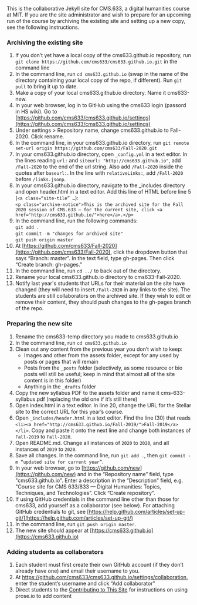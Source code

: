 This is the collaborative Jekyll site for CMS.633, a digital humanities course at MIT. If you are the site administrator and wish to prepare for an upcoming run of the course by archiving the existing site and setting up a new copy, see the following instructions.

### Archiving the existing site
1. If you don’t yet have a local copy of the cms633.github.io repository, run `git clone https://github.com/cms633/cms633.github.io.git` in the command line
1. In the command line, run `cd cms633.github.io` (swap in the name of the directory containing your local copy of the repo, if different). Run `git pull` to bring it up to date.
1. Make a copy of your local cms633.github.io directory. Name it cms633-new.
1. In your web browser, log in to GitHub using the cms633 login (passord in HS wiki). Go to [https://github.com/cms633/cms633.github.io/settings](https://github.com/cms633/cms633.github.io/settings)
1. Under settings > Repository name, change cms633.github.io to Fall-2020. Click rename.
1. In the command line, in your cms633.github.io directory, run `git remote set-url origin https://github.com/cms633/Fall-2020.git`
1. In your cms633.github.io directory, open `_config.yml` in a text editor. In the lines reading `url:` and `siteurl: "http://cms633.github.io"`, add `/Fall-2020` to the end of the url string. Also add `/Fall-2020` inside the quotes after `baseurl:`. In the line with `relativeLinks:`, add `/Fall-2020` before `/links.jsonp`.
1. In your cms633.github.io directory, navigate to the _includes directory and open header.html in a text editor. Add this line of HTML before line 5 (`<a class=“site-tile” …`):<br /> `<p class="archive-notice">This is the archived site for the Fall 2020 session of CMS.633 — for the current site, click <a href="http://cms633.github.io/">here</a>.</p>`
1. In the command line, run the following commands:<br />
`git add .`<br />
`git commit -m "changes for archived site"`<br />
`git push origin master`
1. At [https://github.com/cms633/Fall-2020](https://github.com/cms633/Fall-2020), click the dropdown button that says “Branch: master”. In the text field, type gh-pages. Then click “Create branch: gh-pages.”
1. In the command line, run `cd ../` to back out of the directory.
1. Rename your local cms633.github.io directory to cms633-Fall-2020.
1. Notify last year's students that URLs for their material on the site have changed (they will need to insert `/Fall-2020` in any links to the site). The students are still collaborators on the archived site. If they wish to edit or remove their content, they should push changes to the gh-pages branch of the repo.

### Preparing the new site
1. Rename the cms633-temp directory you made to cms633.github.io
1. In the command line, run `cd cms633.github.io`
1. Clean out any content from the previous year you don’t wish to keep:
    - Images and other from the assets folder, except for any used by posts or pages that will remain
    - Posts from the `_posts` folder (selectively, as some resource or bio posts will still be useful; keep in mind that almost all of the site content is in this folder)
    - Anything in the `_drafts` folder
1. Copy the new syllabus PDF to the assets folder and name it cms-633-syllabus.pdf (replacing the old one if it’s still there)
1. Open index.html in a text editor. In line 20, change the URL for the Stellar site to the correct URL for this year’s course.
1. Open `_includes/header.html` in a text editor. Find the line (30) that reads `<li><a href="http://cms633.github.io/Fall-2019/">Fall-2019</a></li>`. Copy and paste it onto the next line and change both instances of `Fall-2019` to `Fall-2020`.
1. Open README.md. Change all instances of `2020` to `2020`, and all instances of `2019` to `2020`.
1. Save all changes. In the command line, run `git add .`, then `git commit -m “updated site for current year”`.
1. In your web browser, go to [https://github.com/new](https://github.com/new) and in the “Repository name” field, type "cms633.github.io". Enter a description in the “Description" field, e.g. "Course site for CMS 633/833 — Digital Humanities: Topics, Techniques, and Technologies”. Click “Create repository”.
1. If using GitHub credentials in the command line other than those for cms633, add yourself as a collaborator (see below). For attaching GitHub credentials to git, see [https://help.github.com/articles/set-up-git/](https://help.github.com/articles/set-up-git/)
1. In the command line, run `git push origin master`.
1. The new site should appear at [https://cms633.github.io](https://cms633.github.io)

### Adding students as collaborators
1. Each student must first create their own GitHub account (if they don’t already have one) and email their username to you.
1. At https://github.com/cms633/cms633.github.io/settings/collaboration, enter the student’s username and click “Add collaborator"
1. Direct students to the [Contributing to This Site](https://cms633.github.io/about/) for instructions on using prose.io to add content
